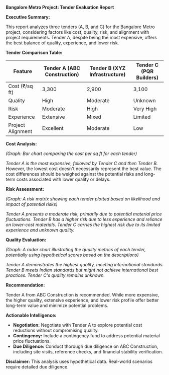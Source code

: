 **Bangalore Metro Project: Tender Evaluation Report**

**Executive Summary:**

This report analyzes three tenders (A, B, and C) for the Bangalore Metro project, considering factors like cost, quality, risk, and alignment with project requirements.  Tender A, despite being the most expensive, offers the best balance of quality, experience, and lower risk.

**Tender Comparison Table:**

| Feature | Tender A (ABC Construction) | Tender B (XYZ Infrastructure) | Tender C (PQR Builders) |
|---|---|---|---|
| Cost (₹/sq ft) | 3,300 | 2,900 | 3,100 |
| Quality | High | Moderate | Unknown |
| Risk | Moderate | High | Very High |
| Experience | Extensive | Mixed | Limited |
| Project Alignment | Excellent | Moderate | Low |


**Cost Analysis:**

*(Graph: Bar chart comparing the cost per sq ft for each tender)*

*Tender A is the most expensive, followed by Tender C and then Tender B.*  However, the lowest cost doesn't necessarily represent the best value.  The cost differences should be weighed against the potential risks and long-term costs associated with lower quality or delays.

**Risk Assessment:**

*(Graph: A risk matrix showing each tender plotted based on likelihood and impact of potential risks)*

*Tender A presents a moderate risk, primarily due to potential material price fluctuations.  Tender B has a higher risk due to less experience and reliance on lower-cost materials.  Tender C carries the highest risk due to its limited experience and unknown quality.*

**Quality Evaluation:**

*(Graph: A radar chart illustrating the quality metrics of each tender, potentially using hypothetical scores based on the descriptions)*

*Tender A demonstrates the highest quality, meeting international standards. Tender B meets Indian standards but might not achieve international best practices. Tender C's quality remains unknown.*

**Recommendation:**

Tender A from ABC Construction is recommended. While more expensive, the higher quality, extensive experience, and lower risk profile offer better long-term value and minimize potential problems.

**Actionable Intelligence:**

* **Negotiation:**  Negotiate with Tender A to explore potential cost reductions without compromising quality.
* **Contingency:**  Include a contingency fund to address potential material price fluctuations.
* **Due Diligence:** Conduct thorough due diligence on ABC Construction, including site visits, reference checks, and financial stability verification.

**Disclaimer:** This analysis uses hypothetical data. Real-world scenarios require detailed due diligence.